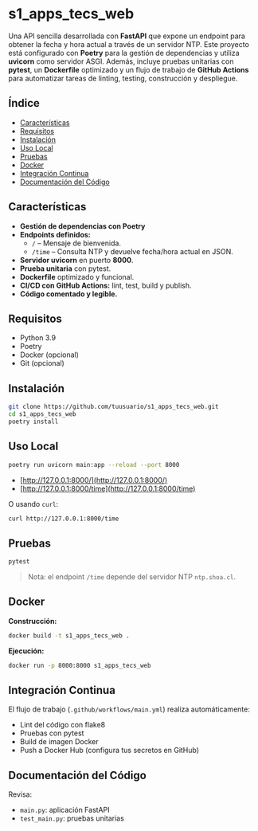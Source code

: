 # s1_apps_tecs_web

Una API sencilla desarrollada con **FastAPI** que expone un endpoint para obtener la fecha y hora actual a través de un servidor NTP. Este proyecto está configurado con **Poetry** para la gestión de dependencias y utiliza **uvicorn** como servidor ASGI. Además, incluye pruebas unitarias con **pytest**, un **Dockerfile** optimizado y un flujo de trabajo de **GitHub Actions** para automatizar tareas de linting, testing, construcción y despliegue.

## Índice

- [Características](#características)
- [Requisitos](#requisitos)
- [Instalación](#instalación)
- [Uso Local](#uso-local)
- [Pruebas](#pruebas)
- [Docker](#docker)
- [Integración Continua](#integración-continua)
- [Documentación del Código](#documentación-del-código)

## Características

- **Gestión de dependencias con Poetry**
- **Endpoints definidos:**  
  - `/` – Mensaje de bienvenida.  
  - `/time` – Consulta NTP y devuelve fecha/hora actual en JSON.
- **Servidor uvicorn** en puerto **8000**.
- **Prueba unitaria** con pytest.
- **Dockerfile** optimizado y funcional.
- **CI/CD con GitHub Actions:** lint, test, build y publish.
- **Código comentado y legible.**

## Requisitos

- Python 3.9
- Poetry
- Docker (opcional)
- Git (opcional)

## Instalación

```bash
git clone https://github.com/tuusuario/s1_apps_tecs_web.git
cd s1_apps_tecs_web
poetry install
```

## Uso Local

```bash
poetry run uvicorn main:app --reload --port 8000
```

- [http://127.0.0.1:8000/](http://127.0.0.1:8000/)
- [http://127.0.0.1:8000/time](http://127.0.0.1:8000/time)

O usando `curl`:

```bash
curl http://127.0.0.1:8000/time
```

## Pruebas

```bash
pytest
```

> Nota: el endpoint `/time` depende del servidor NTP `ntp.shoa.cl`.

## Docker

**Construcción:**

```bash
docker build -t s1_apps_tecs_web .
```

**Ejecución:**

```bash
docker run -p 8000:8000 s1_apps_tecs_web
```

## Integración Continua

El flujo de trabajo (`.github/workflows/main.yml`) realiza automáticamente:

- Lint del código con flake8
- Pruebas con pytest
- Build de imagen Docker
- Push a Docker Hub (configura tus secretos en GitHub)

## Documentación del Código

Revisa:

- `main.py`: aplicación FastAPI
- `test_main.py`: pruebas unitarias
